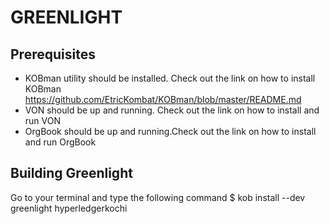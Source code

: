 # GREENLIGHT

## Prerequisites
* KOBman utility should be installed. Check out the link on how to install KOBman https://github.com/EtricKombat/KOBman/blob/master/README.md
* VON should be up and running. Check out the link on how to install and run VON
* OrgBook should be up and running.Check out the link on how to install and run OrgBook

## Building Greenlight

Go to your terminal and type the following command
$ kob install --dev greenlight hyperledgerkochi


